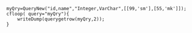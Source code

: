```luceescript+trycf
myQry=QueryNew("id,name","Integer,VarChar",[[99,'sm'],[55,'mk']]);
cfloop( query="myQry"){
	writeDump(querygetrow(myQry,2));
}
```